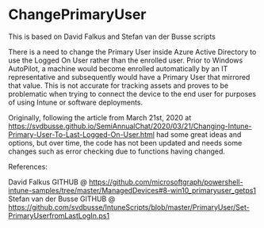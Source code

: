 # ChangePrimaryUser
This is based on David Falkus and Stefan van der Busse scripts

There is a need to change the Primary User inside Azure Active Directory to use the Logged On User rather than the enrolled user.  Prior to Windows AutoPilot, a machine would become enrolled automatically by an IT representative and subsequently would have a Primary User that mirrored that value.  This is not accurate for tracking assets and proves to be problematic when trying to connect the device to the end user for purposes of using Intune or software deployments.

Originally, following the article from March 21st, 2020 at https://svdbusse.github.io/SemiAnnualChat/2020/03/21/Changing-Intune-Primary-User-To-Last-Logged-On-User.html had some great ideas and options, but over time, the code has not been updated and needs some changes such as error checking due to functions having changed.

References:

David Falkus GITHUB @ https://github.com/microsoftgraph/powershell-intune-samples/tree/master/ManagedDevices#8-win10_primaryuser_getps1
Stefan van der Busse GITHUB @ https://github.com/svdbusse/IntuneScripts/blob/master/PrimaryUser/Set-PrimaryUserfromLastLogIn.ps1
